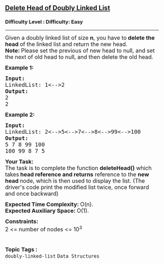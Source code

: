 <h2><a href="https://www.geeksforgeeks.org/problems/delete-head-of-doubly-linked-list/1?page=1&status=unsolved,attempted&sortBy=accuracy">Delete Head of Doubly Linked List</a></h2><h3>Difficulty Level : Difficulty: Easy</h3><hr><div class="problems_problem_content__Xm_eO"><p><span style="font-size:18px">Given a doubly linked list of size <strong>n</strong>, you have to<strong> delete the head </strong>of the linked list and return the new head.<br>
<strong>Note: </strong>Please set the previous of new head to null, and set the next of old head to null, and then delete the old head.</span></p>

<p><span style="font-size:18px"><strong>Example 1:</strong></span></p>

<pre><span style="font-size:18px"><strong>Input:
</strong>LinkedList: 1&lt;--&gt;2
<strong>Output:
</strong>2
2
</span></pre>

<p><span style="font-size:18px"><strong>Example 2:</strong></span></p>

<pre><span style="font-size:18px"><strong>Input:
</strong>LinkedList: 2&lt;--&gt;5&lt;--&gt;7&lt;--&gt;8&lt;--&gt;99&lt;--&gt;100
<strong>Output:</strong>
5 7 8 99 100
100 99 8 7 5</span></pre>

<p><span style="font-size:18px"><strong>Your Task:</strong><br>
The task is to complete the function <strong>deleteHead()</strong> which takes<strong> head reference</strong><strong>&nbsp;and returns</strong> reference to the <strong>new head </strong>node, which is then used to display the list. (The driver's code print the modified list twice, once forward and once backward)</span></p>

<p><span style="font-size:18px"><strong>Expected Time Complexity:&nbsp;</strong>O(n).<br>
<strong>Expected Auxiliary Space:&nbsp;</strong>O(1).</span></p>

<p><span style="font-size:18px"><strong>Constraints:</strong><br>
2 &lt;= number of nodes &lt;= 10<sup>3</sup></span></p>
</div><br><p><span style=font-size:18px><strong>Topic Tags : </strong><br><code>doubly-linked-list</code>&nbsp;<code>Data Structures</code>&nbsp;